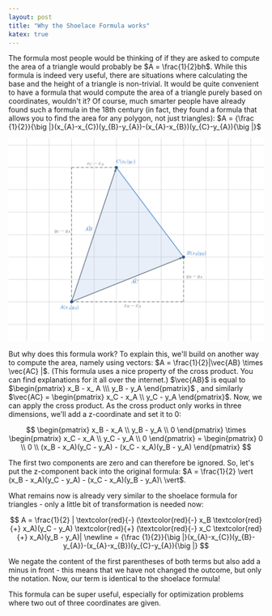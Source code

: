 ```yaml
---
layout: post
title: "Why the Shoelace Formula works"
katex: true
---
```


The formula most people would be thinking of if they are asked to compute the area of a triangle would probably be $A = \frac{1}{2}bh$.
While this formula is indeed very useful, there are situations where calculating the base and the height of a triangle is non-trivial. It would be quite convenient to have a formula that would compute the area of a triangle purely based on coordinates, wouldn't it? 
Of course, much smarter people have already found such a formula in the 18th century (in fact, they found a formula that allows you to find the area for any polygon, not just triangles): $A = {\frac {1}{2}}{\big |}(x_{A}-x_{C})(y_{B}-y_{A})-(x_{A}-x_{B})(y_{C}-y_{A}){\big |}$

![Visualization of the shoelace formula](assets/shoelace_formula.png)

But why does this formula work? To explain this, we'll build on another way to compute the area, namely using vectors: 
$A = \frac{1}{2}|\vec{AB} \times \vec{AC} |$. 
(This formula uses a nice property of the cross product. You can find explanations for it all over the internet.) 
$\vec{AB}$ is equal to 
$\begin{pmatrix} x_B - x_ A \\\ y_B - y_A \end{pmatrix}$
, and similarly $\vec{AC} = \begin{pmatrix} x_C - x_A \\ y_C - y_A \end{pmatrix}$. 
Now, we can apply the cross product. As the cross product only works in three dimensions, we'll add a z-coordinate and set it to 0: 

$$ \begin{pmatrix} x_B - x_A \\ y_B - y_A \\ 0 \end{pmatrix} \times \begin{pmatrix} x_C - x_A \\ y_C - y_A \\ 0 \end{pmatrix} = \begin{pmatrix} 0 \\ 0 \\ (x_B - x_A)(y_C - y_A) - (x_C - x_A)(y_B - y_A) \end{pmatrix} $$

The first two components are zero and can therefore be ignored. So, let's put the z-component back into the original formula: $A = \frac{1}{2} \vert (x_B - x_A)(y_C - y_A) - (x_C - x_A)(y_B - y_A)\ \vert$.

What remains now is already very similar to the shoelace formula for triangles - only a little bit of transformation is needed now:

$$ A = \frac{1}{2} | \textcolor{red}{-} (\textcolor{red}{-} x_B \textcolor{red}{+}  x_A)(y_C - y_A) \textcolor{red}{+} (\textcolor{red}{-} x_C \textcolor{red}{+}  x_A)(y_B - y_A)| \newline = {\frac {1}{2}}{\big |}(x_{A}-x_{C})(y_{B}-y_{A})-(x_{A}-x_{B})(y_{C}-y_{A}){\big |} $$

We negate the content of the first parentheses of both terms but also add a minus in front - this means that we have not changed the outcome, but only the notation. Now, our term is identical to the shoelace formula!

This formula can be super useful, especially for optimization problems where two out of three coordinates are given.
